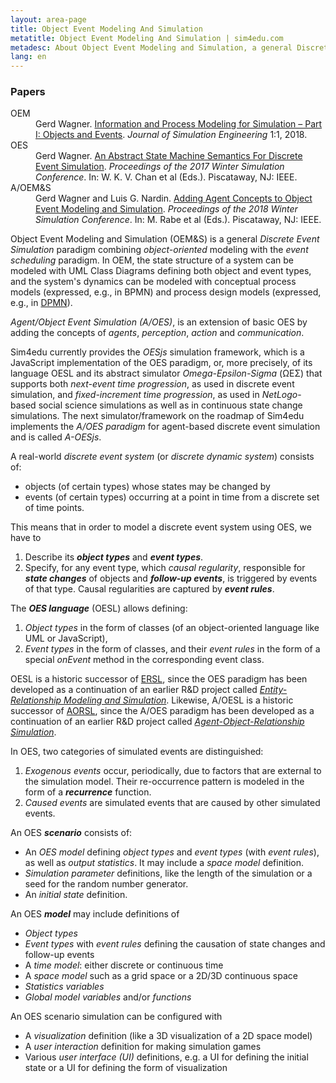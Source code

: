 ```yaml
---
layout: area-page
title: Object Event Modeling And Simulation
metatitle: Object Event Modeling And Simulation | sim4edu.com
metadesc: About Object Event Modeling and Simulation, a general Discrete Event Simulation approach. Sim4edu provides the OESjs simulation framework.
lang: en
---
```

<aside>
<h3>Papers</h3>
	 <dl style="padding-left:0"><dt>OEM</dt>
		<dd>Gerd Wagner. <a href="https://articles.jsime.org/1/1/">Information and Process Modeling for Simulation – Part I: Objects and Events</a>. <em>Journal of Simulation Engineering</em> 1:1, 2018.</dd>
		<dt>OES</dt>
		<dd>Gerd Wagner. <a href="https://www.informs-sim.org/wsc17papers/includes/files/056.pdf">An Abstract State Machine Semantics For Discrete Event Simulation</a>. <em>Proceedings of the 2017 Winter Simulation Conference</em>. In: W. K. V. Chan et al (Eds.). Piscataway, NJ: IEEE.</dd>
		<dt>A/OEM&amp;S</dt>
		<dd>Gerd Wagner and Luis G. Nardin. <a href="https://oxygen.informatik.tu-cottbus.de/publications/wagner/WSC2018-AgentConcepts.pdf">Adding Agent Concepts to Object Event Modeling and Simulation</a>. <em>Proceedings of the 2018 Winter Simulation Conference</em>. In: M. Rabe et al (Eds.). Piscataway, NJ: IEEE.</dd>
	 </dl>
	</aside>
<p>Object Event Modeling and Simulation (OEM&amp;S) is a general <em>Discrete Event Simulation</em> paradigm combining <em>object-oriented</em> modeling with the <em>event scheduling</em> paradigm. 
In OEM, the state structure of a system can be modeled with UML Class Diagrams defining both object and event types, and the system's dynamics can be modeled with conceptual process models (expressed, e.g., in BPMN) and process design models (expressed, e.g., in <a href="../reading/DPMN.pdf">DPMN</a>).</p>

<p><em>Agent/Object Event Simulation (A/OES)</em>, is an extension of basic OES by adding the concepts of <em>agents</em>, <em>perception</em>, <em>action</em> and <em>communication</em>.</p>

<p>Sim4edu currently provides the <em>OESjs</em> simulation framework, which is a JavaScript implementation of the OES paradigm, or, more precisely, of its language OESL and its abstract simulator <em>Omega-Epsilon-Sigma </em>(ΩΕΣ) that supports both <em>next-event time progression</em>, as used in discrete event simulation, and <em>fixed-increment time progression</em>, as used in <em>NetLogo</em>-based social science simulations as well as in continuous state change simulations. The next simulator/framework on the roadmap of Sim4edu implements the <em>A/OES paradigm</em> for agent-based discrete event simulation and is called <em>A-OESjs</em>.</p>

<p>A real-world <em>discrete event system</em> (or <em>discrete dynamic system</em>) consists of:</p>

<ul>
	<li>objects (of certain types) whose states may be changed by</li>
	<li>events (of certain types) occurring at a point in time from a discrete set of time points.</li>
</ul>

<p>This means that in order to model a discrete event system using OES, we have to</p>

<ol>
	<li>Describe its <em><strong>object types</strong></em> and <em><strong>event types</strong></em>.</li>
	<li>Specify, for any event type, which <em>causal regularity</em>, responsible for <em><strong>state changes</strong></em> of objects and <em><strong>follow-up events</strong></em>, is triggered by events of that type. Causal regularities are captured by <strong><em>event rules</em></strong>.</li>
</ol>

<p>The <em><strong>OES language</strong></em> (OESL) allows defining:</p>

<ol>
	<li><em>Object types</em> in the form of classes (of an object-oriented language like UML or JavaScript),</li>
	<li><em>Event types</em> in the form of classes, and their <em>event rules</em> in the form of a special&nbsp;<em>onEvent</em> method in the corresponding event class.</li>
</ol>

<p>OESL is a historic successor of <a href="https://oxygen.informatik.tu-cottbus.de/aors/ERSL.html">ERSL</a>, since the OES paradigm has been developed as a continuation of an earlier R&amp;D project called <a href="http://oxygen.informatik.tu-cottbus.de/aor/?q=node/24"><em>Entity-Relationship Modeling and Simulation</em></a>. Likewise, A/OESL is a historic successor of <a href="https://oxygen.informatik.tu-cottbus.de/aors/AORSL.html">AORSL</a>, since the A/OES paradigm has been developed as a continuation of an earlier R&amp;D project called <a href="http://oxygen.informatik.tu-cottbus.de/aor/"><em>Agent-Object-Relationship Simulation</em></a>.</p>

<p>In OES, two categories of simulated events are distinguished:</p>

<ol>
	<li><em>Exogenous events </em>occur, periodically, due to factors that are external to the simulation model. Their re-occurrence pattern is modeled in the form of a <em><strong>recurrence</strong></em> function.</li>
	<li><em>Caused events</em> are simulated events that are caused by other simulated events.</li>
</ol>

<p>An OES <strong><em>scenario</em></strong> consists of:</p>

<ul>
	<li>An <em>OES model</em> defining <em>object types</em> and <em>event types</em> (with <em>event rules</em>), as well as <em>output statistics</em>. It may include a <em>space model</em> definition.</li>
	<li><em>Simulation parameter</em> definitions, like the length of the simulation or a seed for the random number generator.</li>
	<li>An <em>initial state</em> definition.</li>
</ul>

<p>An OES <strong><em>model</em></strong> may include definitions of</p>

<ul>
	<li><em>Object types</em></li>
	<li><em>Event types</em> with <em>event rules</em> defining the causation of state changes and follow-up events</li>
	<li>A <em>time model</em>: either discrete or continuous time</li>
	<li>A <em>space model</em> such as a grid space or a 2D/3D continuous space</li>
	<li><em>Statistics variables</em></li>
	<li><em>Global model variables</em> and/or <em>functions</em></li>
</ul> 

<p>An OES scenario simulation can be configured with</p>

<ul>
	<li>A <em>visualization</em> definition (like a 3D visualization of a 2D space model)</li>
	<li>A <em>user interaction</em> definition for making simulation games</li>
	<li>Various <em>user interface (UI)</em> definitions, e.g. a UI for defining the initial state or a UI for defining the form of visualization</li>
</ul>
</main>